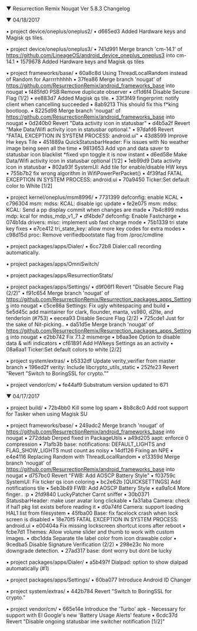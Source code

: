 
 ▼ Resurrection Remix Nougat Ver 5.8.3 Changelog


 ▼ 04/18/2017


 ▪ project device/oneplus/oneplus2/
 ▪ d665ed3 Added Hardware keys and Magisk qs tiles.

 ▪ project device/oneplus/oneplus3/
 ▪ 741d991 Merge branch 'cm-14.1' of https://github.com/LineageOS/android_device_oneplus_oneplus3 into cm-14.1
 ▪ 1579678 Added Hardware keys and Magisk qs tiles

 ▪ project frameworks/base/
 ▪ 60a8c8d Using ThreadLocalRandom instead of Random for Aarrrrhhhhh
 ▪ 37fea86 Merge branch 'nougat' of https://github.com/ResurrectionRemix/android_frameworks_base into nougat
 ▪ f485fd0 PSB:Remove duplicate observer
 ▪ cf1d6f4 Disable Secure Flag (1/2)
 ▪ ee883d7 Added Magisk qs tile.
 ▪ 33f3f49 fingerprint: notify client when cancelling succeeded
 ▪ 8ab9213 This should fix this f*king bootloop.
 ▪ 8225d98 Merge branch 'nougat' of https://github.com/ResurrectionRemix/android_frameworks_base into nougat
 ▪ 0d240b0 Revert "Data activity icon in statusbar"
 ▪ d4b5a2f Revert "Make Data/Wifi activity icon in statusbar optional."
 ▪ 97dafd6 Revert "FATAL EXCEPTION IN SYSTEM PROCESS: android.ui"
 ▪ 43d8599 Improve Hw keys Tile
 ▪ 451889a QuickStatusbarHeader: Fix issues with No weather image being seen all the time
 ▪ 9813653 Add vpn and data saver to statusbar icon blacklist *fixed vpn toggle it is now instant
 ▪ d6ed58e Make Data/Wifi activity icon in statusbar optional [1/2]
 ▪ 1eb99d9 Data activity icon in statusbar
 ▪ 802a93f SystemUI: Add tile for enable/disable HW keys
 ▪ 755b7b2 fix wrong algorithm in WifiPowerPerPacket()
 ▪ 4f39fad FATAL EXCEPTION IN SYSTEM PROCESS: android.ui
 ▪ 70a9450 Ticker:Set default color to White [1/2]

 ▪ project kernel/oneplus/msm8996/
 ▪ 7731399 defconfig: enable KCAL
 ▪ c796304 msm: mdss: KCAL: disable igc update
 ▪ fe2e075 msm: mdss: KCAL: Send a pp display commit when changes are made
 ▪ 7b4c899 mdss mdp: kcal for mdss_mdp_v1_7
 ▪ df4bde7 defconfig: Enable Fastcharge
 ▪ 074b1da drivers: misc: implement usb fast charge mode
 ▪ 75b1339 tri state key fixes
 ▪ e7ce412 tri_state_key: allow more key codes for extra modes
 ▪ c98d15d proc: Remove verifiedbootstate flag from /proc/cmdline

 ▪ project packages/apps/Dialer/
 ▪ 6cc72b8 Dialer:call recording automatically.

 ▪ project packages/apps/OmniSwitch/

 ▪ project packages/apps/ResurrectionStats/

 ▪ project packages/apps/Settings/
 ▪ d9f06f1 Revert "Disable Secure Flag (2/2)"
 ▪ f91c654 Merge branch 'nougat' of https://github.com/ResurrectionRemix/Resurrection_packages_apps_Settings into nougat
 ▪ c5ce86a Settings: Fix ugly whitespacing and build
 ▪ 5e5d45c add maintainer for clark, flounder, manta, vs980, d2lte, and tenderloin (#753)
 ▪ eecea93 Disable Secure Flag (2/2)
 ▪ 725cde1 Just for the sake of Nit-picking..
 ▪ da51d5e Merge branch 'nougat' of https://github.com/ResurrectionRemix/Resurrection_packages_apps_Settings into nougat
 ▪ e2bb742 Fix 7.1.2 mismerge
 ▪ b6aa3ee Option to disable data & wifi indicators
 ▪ cf61891 Add HWkeys Settings as an activity
 ▪ 08a6aa1 Ticker:Set default colors to white [2/2]

 ▪ project system/extras/
 ▪ b5332df Update verity_verifier from master branch
 ▪ 196ed2f verity: Include libcrypto_utils_static
 ▪ 252fe23 Revert "Revert "Switch to BoringSSL for crypto.""

 ▪ project vendor/cm/
 ▪ fe44af9 Substratum version updated to 671

 ▼ 04/17/2017


 ▪ project build/
 ▪ 72b4bb0 Kill some log spam
 ▪ 8b8c8c0 Add root support for Tasker when using Magisk SU

 ▪ project frameworks/base/
 ▪ 249adc2 Merge branch 'nougat' of https://github.com/ResurrectionRemix/android_frameworks_base into nougat
 ▪ 272ddab Derped fixed in PackageUtils
 ▪ a49d205 aapt: enforce 0 compression
 ▪ 71afb3b base: notifications: DEFAULT_LIGHTS and FLAG_SHOW_LIGHTS must count as noisy
 ▪ 14df126 Fixing an NPE
 ▪ e4e4116 Replacing Random with ThreadLocalRandom
 ▪ e13359d Merge branch 'nougat' of https://github.com/ResurrectionRemix/android_frameworks_base into nougat
 ▪ d757bc0 Revert "FWB: Add AOSCP Battery Style"
 ▪ f03759c SystemUI: Fix ticker qs icon coloring
 ▪ bc2e62b [QUICKSETTINGS] Add notifications tile
 ▪ 5eb3b49 FWB: Add AOSCP Battery Style
 ▪ ea9a1c4 More finger.. :p
 ▪ 2fd9840 LuckyPatcher Carnt sniffer
 ▪ 30b0371 StatusbarHeader: make user avatar long clickable
 ▪ fa31aba Camera: check if hal1 pkg list exists before reading it
 ▪ d0a74fd Camera: support loading HAL1 list from filesystem
 ▪ 45fba00 Base: fix facelock crash when lock screen is disabled
 ▪ 18e70f5 FATAL EXCEPTION IN SYSTEM PROCESS: android.ui
 ▪ e00404a Fix missing lockscreen shortcut icons after reboot
 ▪ fcbe7d1 Themes: Allow volume slider and thumb to work with custom images.
 ▪ dbc1dda Separate tile label color from icon drawable color
 ▪ 9cedba5 Disable Signature Verification (2/2)
 ▪ 298e23c No more downgrade detection.
 ▪ 27ad317 base: dont worry but dont be lucky

 ▪ project packages/apps/Dialer/
 ▪ a5b497f Dialpad: option to show dialpad automatically (#1)

 ▪ project packages/apps/Settings/
 ▪ 60ba077 Introduce Android ID Changer

 ▪ project system/extras/
 ▪ 442b784 Revert "Switch to BoringSSL for crypto."

 ▪ project vendor/cm/
 ▪ 665e14e Introduce the 'Turbo' apk - Necessary for support with El Google's new 'Battery Usage Alerts' feature
 ▪ 6cdc37d Revert "Disable ongoing statusbar ime switcher notification [1/2]"

